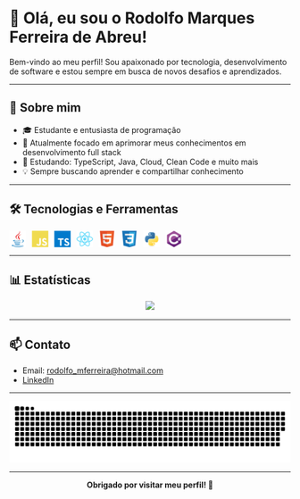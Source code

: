 # 👋 Olá, eu sou o Rodolfo Marques Ferreira de Abreu!

Bem-vindo ao meu perfil! Sou apaixonado por tecnologia, desenvolvimento de software e estou sempre em busca de novos desafios e aprendizados.

---

## 🚀 Sobre mim

- 🎓 Estudante e entusiasta de programação
- 🔭 Atualmente focado em aprimorar meus conhecimentos em desenvolvimento full stack
- 🌱 Estudando: TypeScript, Java, Cloud, Clean Code e muito mais
- 💡 Sempre buscando aprender e compartilhar conhecimento

---

## 🛠️ Tecnologias e Ferramentas
<div style="display: flex; flex-wrap: wrap; gap: 10px;">
  <img alt="Java" height="30" src="https://raw.githubusercontent.com/devicons/devicon/master/icons/java/java-original.svg"/>
  <img alt="JavaScript" height="30" src="https://raw.githubusercontent.com/devicons/devicon/master/icons/javascript/javascript-plain.svg"/>
  <img alt="TypeScript" height="30" src="https://raw.githubusercontent.com/devicons/devicon/master/icons/typescript/typescript-plain.svg"/>
  <img alt="React" height="30" src="https://raw.githubusercontent.com/devicons/devicon/master/icons/react/react-original.svg"/>
  <img alt="HTML5" height="30" src="https://raw.githubusercontent.com/devicons/devicon/master/icons/html5/html5-original.svg"/>
  <img alt="CSS3" height="30" src="https://raw.githubusercontent.com/devicons/devicon/master/icons/css3/css3-original.svg"/>
  <img alt="Python" height="30" src="https://raw.githubusercontent.com/devicons/devicon/master/icons/python/python-original.svg"/>
  <img alt="C#" height="30" src="https://raw.githubusercontent.com/devicons/devicon/master/icons/csharp/csharp-original.svg"/>
</div>

---

## 📊 Estatísticas

<div align="center">
  <img height="180em" src="https://github-readme-stats.vercel.app/api/top-langs/?username=salamandery&layout=compact&langs_count=7&theme=merko"/>
</div>

---

## 📫 Contato

- Email: rodolfo_mferreira@hotmail.com
- [LinkedIn](https://www.linkedin.com/in/rodolfo-marques-ferreira-de-abreu/) <!-- Adicione seu LinkedIn se desejar -->

---

<!-- Snake animation -->
<p align="center">
  <img src="https://github.com/salamandery/salamandery/blob/output/github-contribution-grid-snake.svg" alt="snake animation" />
</p>

---

<p align="center">
  <b>Obrigado por visitar meu perfil! 🚀</b>
</p>
